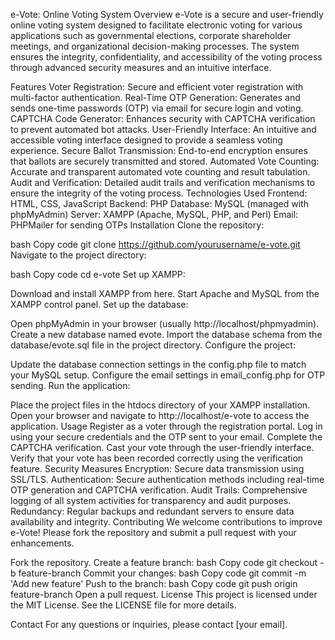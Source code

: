 e-Vote: Online Voting System
Overview
e-Vote is a secure and user-friendly online voting system designed to facilitate electronic voting for various applications such as governmental elections, corporate shareholder meetings, and organizational decision-making processes. The system ensures the integrity, confidentiality, and accessibility of the voting process through advanced security measures and an intuitive interface.

Features
Voter Registration: Secure and efficient voter registration with multi-factor authentication.
Real-Time OTP Generation: Generates and sends one-time passwords (OTP) via email for secure login and voting.
CAPTCHA Code Generator: Enhances security with CAPTCHA verification to prevent automated bot attacks.
User-Friendly Interface: An intuitive and accessible voting interface designed to provide a seamless voting experience.
Secure Ballot Transmission: End-to-end encryption ensures that ballots are securely transmitted and stored.
Automated Vote Counting: Accurate and transparent automated vote counting and result tabulation.
Audit and Verification: Detailed audit trails and verification mechanisms to ensure the integrity of the voting process.
Technologies Used
Frontend: HTML, CSS, JavaScript
Backend: PHP
Database: MySQL (managed with phpMyAdmin)
Server: XAMPP (Apache, MySQL, PHP, and Perl)
Email: PHPMailer for sending OTPs
Installation
Clone the repository:

bash
Copy code
git clone https://github.com/yourusername/e-vote.git
Navigate to the project directory:

bash
Copy code
cd e-vote
Set up XAMPP:

Download and install XAMPP from here.
Start Apache and MySQL from the XAMPP control panel.
Set up the database:

Open phpMyAdmin in your browser (usually http://localhost/phpmyadmin).
Create a new database named evote.
Import the database schema from the database/evote.sql file in the project directory.
Configure the project:

Update the database connection settings in the config.php file to match your MySQL setup.
Configure the email settings in email_config.php for OTP sending.
Run the application:

Place the project files in the htdocs directory of your XAMPP installation.
Open your browser and navigate to http://localhost/e-vote to access the application.
Usage
Register as a voter through the registration portal.
Log in using your secure credentials and the OTP sent to your email.
Complete the CAPTCHA verification.
Cast your vote through the user-friendly interface.
Verify that your vote has been recorded correctly using the verification feature.
Security Measures
Encryption: Secure data transmission using SSL/TLS.
Authentication: Secure authentication methods including real-time OTP generation and CAPTCHA verification.
Audit Trails: Comprehensive logging of all system activities for transparency and audit purposes.
Redundancy: Regular backups and redundant servers to ensure data availability and integrity.
Contributing
We welcome contributions to improve e-Vote! Please fork the repository and submit a pull request with your enhancements.

Fork the repository.
Create a feature branch:
bash
Copy code
git checkout -b feature-branch
Commit your changes:
bash
Copy code
git commit -m 'Add new feature'
Push to the branch:
bash
Copy code
git push origin feature-branch
Open a pull request.
License
This project is licensed under the MIT License. See the LICENSE file for more details.

Contact
For any questions or inquiries, please contact [your email].
